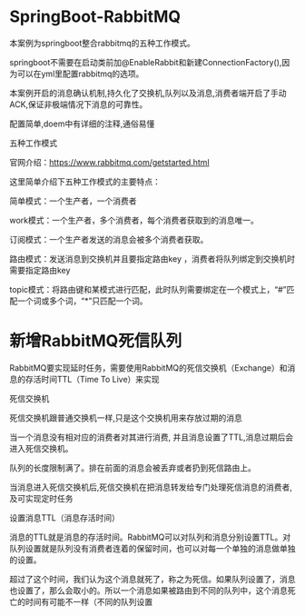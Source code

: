 # SpringBoot-RabbitMQ
本案例为springboot整合rabbitmq的五种工作模式。

springboot不需要在启动类前加@EnableRabbit和新建ConnectionFactory(),因为可以在yml里配置rabbitmq的选项。

本案例开启的消息确认机制,持久化了交换机,队列以及消息,消费者端开启了手动ACK,保证非极端情况下消息的可靠性。

配置简单,doem中有详细的注释,通俗易懂

五种工作模式

官网介绍：https://www.rabbitmq.com/getstarted.html

这里简单介绍下五种工作模式的主要特点：

简单模式：一个生产者，一个消费者

work模式：一个生产者，多个消费者，每个消费者获取到的消息唯一。

订阅模式：一个生产者发送的消息会被多个消费者获取。

路由模式：发送消息到交换机并且要指定路由key ，消费者将队列绑定到交换机时需要指定路由key

topic模式：将路由键和某模式进行匹配，此时队列需要绑定在一个模式上，“#”匹配一个词或多个词，“*”只匹配一个词。

# 新增RabbitMQ死信队列

RabbitMQ要实现延时任务，需要使用RabbitMQ的死信交换机（Exchange）和消息的存活时间TTL（Time To Live）来实现

死信交换机

死信交换机跟普通交换机一样,只是这个交换机用来存放过期的消息

当一个消息没有相对应的消费者对其进行消费, 并且消息设置了TTL,消息过期后会进入死信交换机。

队列的长度限制满了。排在前面的消息会被丢弃或者扔到死信路由上。

当消息进入死信交换机后,死信交换机在把消息转发给专门处理死信消息的消费者,及可实现定时任务

设置消息TTL（消息存活时间）

消息的TTL就是消息的存活时间。RabbitMQ可以对队列和消息分别设置TTL。对队列设置就是队列没有消费者连着的保留时间，也可以对每一个单独的消息做单独的设置。

超过了这个时间，我们认为这个消息就死了，称之为死信。如果队列设置了，消息也设置了，那么会取小的。所以一个消息如果被路由到不同的队列中，这个消息死亡的时间有可能不一样（不同的队列设置
